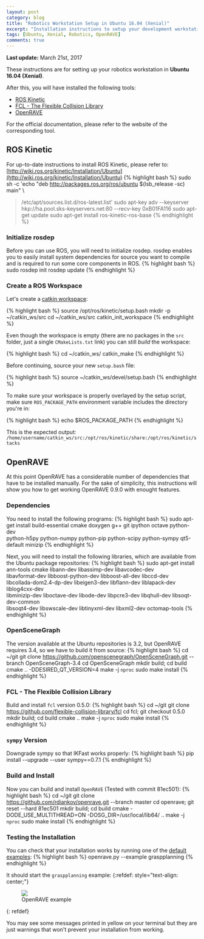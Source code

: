 ```yaml
---
layout: post
category: blog
title: "Robotics Workstation Setup in Ubuntu 16.04 (Xenial)"
excerpt: "Installation instructions to setup your development workstation in Ubuntu 16.04 for robotics"
tags: [Ubuntu, Xenial, Robotics, OpenRAVE]
comments: true
---
```

**Last update:** March 21st, 2017

These instructions are for setting up your robotics workstation in **Ubuntu 16.04 (Xenial)**.

After this, you will have installed the following tools:

* [ROS Kinetic](http://wiki.ros.org/kinetic)
* [FCL - The Flexible Collision Library](https://github.com/flexible-collision-library/fcl)
* [OpenRAVE](http://openrave.org)

For the official documentation, please refer to the website of the corresponding tool.

## ROS Kinetic
For up-to-date instructions to install ROS Kinetic, please refer to: [http://wiki.ros.org/kinetic/Installation/Ubuntu](http://wiki.ros.org/kinetic/Installation/Ubuntu)
{% highlight bash %}
sudo sh -c 'echo "deb http://packages.ros.org/ros/ubuntu $(lsb_release -sc) main"      \
> /etc/apt/sources.list.d/ros-latest.list'
sudo apt-key adv --keyserver hkp://ha.pool.sks-keyservers.net:80 --recv-key 0xB01FA116
sudo apt-get update
sudo apt-get install ros-kinetic-ros-base
{% endhighlight %}

### Initialize rosdep
Before you can use ROS, you will need to initialize rosdep. rosdep enables you to easily install system dependencies for source you want to compile and is required to run some core components in ROS.
{% highlight bash %}
sudo rosdep init
rosdep update
{% endhighlight %}

### Create a ROS Workspace
Let's create a [catkin workspace](http://wiki.ros.org/catkin/workspaces):

{% highlight bash %}
source /opt/ros/kinetic/setup.bash
mkdir -p ~/catkin_ws/src
cd ~/catkin_ws/src
catkin_init_workspace
{% endhighlight %}

Even though the workspace is empty (there are no packages in the `src` folder, just a single `CMakeLists.txt` link) you can still *build* the workspace:

{% highlight bash %}
cd ~/catkin_ws/
catkin_make
{% endhighlight %}

Before continuing, source your new `setup.bash` file:

{% highlight bash %}
source ~/catkin_ws/devel/setup.bash
{% endhighlight %}

To make sure your workspace is properly overlayed by the setup script, make sure `ROS_PACKAGE_PATH` environment variable includes the directory you're in:

{% highlight bash %}
echo $ROS_PACKAGE_PATH
{% endhighlight %}

This is the expected output:
`/home/username/catkin_ws/src:/opt/ros/kinetic/share:/opt/ros/kinetic/stacks`

## OpenRAVE
At this point OpenRAVE has a considerable number of dependencies that have to be installed manually. For the sake of simplicity, this instructions will show you how to get working OpenRAVE 0.9.0 with enought features.

### Dependencies

You need to install the following programs:
{% highlight bash %}
sudo apt-get install build-essential cmake doxygen g++ git ipython octave python-dev  \
python-h5py python-numpy python-pip python-scipy python-sympy qt5-default minizip
{% endhighlight %}

Next, you will need to install the following libraries, which are available from the Ubuntu package repositories:
{% highlight bash %}
sudo apt-get install ann-tools cmake libann-dev libassimp-dev libavcodec-dev          \
libavformat-dev libboost-python-dev libboost-all-dev libccd-dev                       \
libcollada-dom2.4-dp-dev libeigen3-dev libflann-dev liblapack-dev liblog4cxx-dev      \
libminizip-dev liboctave-dev libode-dev libpcre3-dev libqhull-dev libsoqt-dev-common  \
libsoqt4-dev libswscale-dev libtinyxml-dev libxml2-dev octomap-tools
{% endhighlight %}

### OpenSceneGraph
The version available at the Ubuntu repositories is 3.2, but OpenRAVE requires 3.4, so we have to build it from source:
{% highlight bash %}
cd ~/git
git clone https://github.com/openscenegraph/OpenSceneGraph.git --branch OpenSceneGraph-3.4
cd OpenSceneGraph
mkdir build; cd build
cmake .. -DDESIRED_QT_VERSION=4
make -j `nproc`
sudo make install
{% endhighlight %}

### FCL - The Flexible Collision Library
Build and install `fcl` version 0.5.0:
{% highlight bash %}
cd ~/git
git clone https://github.com/flexible-collision-library/fcl
cd fcl; git checkout 0.5.0
mkdir build; cd build
cmake ..
make -j `nproc`
sudo make install
{% endhighlight %}


### `sympy` Version
Downgrade sympy so that IKFast works properly:
{% highlight bash %}
pip install --upgrade --user sympy==0.7.1
{% endhighlight %}

### Build and Install
Now you can build and install `OpenRAVE` (Tested with commit 81ec501):
{% highlight bash %}
cd ~/git
git clone https://github.com/rdiankov/openrave.git --branch master
cd openrave; git reset --hard 81ec501
mkdir build; cd build
cmake -DODE_USE_MULTITHREAD=ON -DOSG_DIR=/usr/local/lib64/ ..
make -j `nproc`
sudo make install
{% endhighlight %}

### Testing the Installation
You can check that your installation works by running one of the [default examples](http://openrave.org/docs/latest_stable/examples/):
{% highlight bash %}
openrave.py --example graspplanning
{% endhighlight %}

It should start the `graspplanning` example:
{:refdef: style="text-align: center;"}
<figure>
  <img src="{{ site.url }}/images/graspplanning.png">
  <figcaption>OpenRAVE example</figcaption>
</figure>
{: refdef}

You may see some messages printed in yellow on your terminal but they are just warnings that won't prevent your installation from working.
